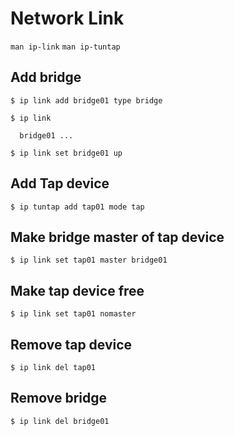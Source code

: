 # Network Link

`man ip-link` `man ip-tuntap`

## Add bridge
```
$ ip link add bridge01 type bridge

$ ip link

  bridge01 ...
  
$ ip link set bridge01 up
```

## Add Tap device
```
$ ip tuntap add tap01 mode tap
```

## Make bridge master of tap device
```
$ ip link set tap01 master bridge01
```

## Make tap device free
```
$ ip link set tap01 nomaster
```

## Remove tap device
```
$ ip link del tap01
```

## Remove bridge
```
$ ip link del bridge01
```
